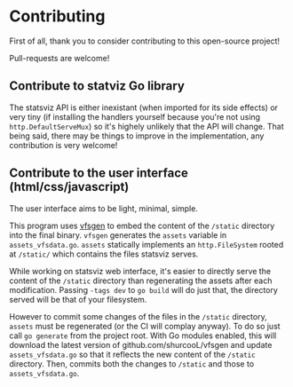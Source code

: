 Contributing
============

First of all, thank you to consider contributing to this open-source project!

Pull-requests are welcome!


## Contribute to statviz Go library

The statsviz API is either inexistant (when imported for its side effects) or 
very tiny (if installing the handlers yourself because you're not using 
`http.DefaultServeMux`) so it's highely unlikely that the API will change. 
That being said, there may be things to improve in the implementation, any
contribution is very welcome!


## Contribute to the user interface (html/css/javascript)

The user interface aims to be light, minimal, simple.

This program uses [vfsgen](github.com/shurcooL/vfsgen) to embed the content of 
the `/static` directory into the final binary. `vfsgen` generates the `assets`
variable in `assets_vfsdata.go`. `assets` statically implements an 
`http.FileSystem` rooted at `/static/` which contains the files statsviz serves.

While working on statsviz web interface, it's easier to directly serve the
content of the `/static` directory than regenerating the assets after each 
modification. Passing `-tags dev` to `go build` will do just that, the
directory served will be that of your filesystem.

However to commit some changes of the files in the `/static` directory, `assets`
must be regenerated (or the CI will complay anyway).
To do so just call `go generate` from the project root. With Go modules enabled,
this will download the latest version of github.com/shurcooL/vfsgen and update 
`assets_vfsdata.go` so that it reflects the new content of the `/static` 
directory. Then, commits both the changes to `/static` and those to `assets_vfsdata.go`.



